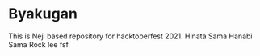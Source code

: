 # Byakugan
This is Neji based repository for hacktoberfest 2021.
Hinata Sama
Hanabi Sama
Rock lee
fsf
